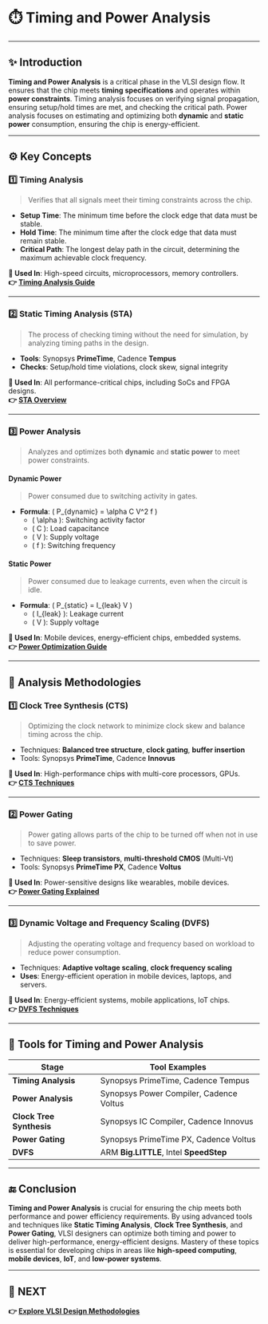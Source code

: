 # ⏱️ **Timing and Power Analysis**

---

## ✨ **Introduction**

**Timing and Power Analysis** is a critical phase in the VLSI design flow. It ensures that the chip meets **timing specifications** and operates within **power constraints**. Timing analysis focuses on verifying signal propagation, ensuring setup/hold times are met, and checking the critical path. Power analysis focuses on estimating and optimizing both **dynamic** and **static power** consumption, ensuring the chip is energy-efficient.

---

## ⚙️ **Key Concepts**

### 1️⃣ **Timing Analysis**

> Verifies that all signals meet their timing constraints across the chip.

- **Setup Time**: The minimum time before the clock edge that data must be stable.
- **Hold Time**: The minimum time after the clock edge that data must remain stable.
- **Critical Path**: The longest delay path in the circuit, determining the maximum achievable clock frequency.

**📌 Used In**: High-speed circuits, microprocessors, memory controllers.  
**👉 [Timing Analysis Guide](https://www.synopsys.com/designware-timing-analysis.html)**

---

### 2️⃣ **Static Timing Analysis (STA)**

> The process of checking timing without the need for simulation, by analyzing timing paths in the design.

- **Tools**: Synopsys **PrimeTime**, Cadence **Tempus**
- **Checks**: Setup/hold time violations, clock skew, signal integrity

**📌 Used In**: All performance-critical chips, including SoCs and FPGA designs.  
**👉 [STA Overview](https://www.synopsys.com/designware-timing-analysis.html)**

---

### 3️⃣ **Power Analysis**

> Analyzes and optimizes both **dynamic** and **static power** to meet power constraints.

#### Dynamic Power

> Power consumed due to switching activity in gates.

- **Formula**: \( P_{dynamic} = \alpha C V^2 f \)
  - \( \alpha \): Switching activity factor
  - \( C \): Load capacitance
  - \( V \): Supply voltage
  - \( f \): Switching frequency

#### Static Power

> Power consumed due to leakage currents, even when the circuit is idle.

- **Formula**: \( P_{static} = I_{leak} V \)
  - \( I_{leak} \): Leakage current
  - \( V \): Supply voltage

**📌 Used In**: Mobile devices, energy-efficient chips, embedded systems.  
**👉 [Power Optimization Guide](https://www.synopsys.com/designware-power-analysis.html)**

---

## 🧠 **Analysis Methodologies**

### 1️⃣ **Clock Tree Synthesis (CTS)**

> Optimizing the clock network to minimize clock skew and balance timing across the chip.

- Techniques: **Balanced tree structure**, **clock gating**, **buffer insertion**
- Tools: Synopsys **PrimeTime**, Cadence **Innovus**

**📌 Used In**: High-performance chips with multi-core processors, GPUs.  
**👉 [CTS Techniques](https://www.synopsys.com/designware-timing-analysis.html)**

---

### 2️⃣ **Power Gating**

> Power gating allows parts of the chip to be turned off when not in use to save power.

- Techniques: **Sleep transistors**, **multi-threshold CMOS** (Multi-Vt)
- Tools: Synopsys **PrimeTime PX**, Cadence **Voltus**

**📌 Used In**: Power-sensitive designs like wearables, mobile devices.  
**👉 [Power Gating Explained](https://www.analog.com/en/technical-articles/power-gating-for-low-power-ic-design.html)**

---

### 3️⃣ **Dynamic Voltage and Frequency Scaling (DVFS)**

> Adjusting the operating voltage and frequency based on workload to reduce power consumption.

- Techniques: **Adaptive voltage scaling**, **clock frequency scaling**
- **Uses**: Energy-efficient operation in mobile devices, laptops, and servers.

**📌 Used In**: Energy-efficient systems, mobile applications, IoT chips.  
**👉 [DVFS Techniques](https://www.eetimes.com/dynamic-voltage-and-frequency-scaling-dvfs-in-power-optimization/)**

---

## 🧰 **Tools for Timing and Power Analysis**

| Stage                  | Tool Examples                                  |
|------------------------|------------------------------------------------|
| **Timing Analysis**     | Synopsys PrimeTime, Cadence Tempus             |
| **Power Analysis**      | Synopsys Power Compiler, Cadence Voltus        |
| **Clock Tree Synthesis**| Synopsys IC Compiler, Cadence Innovus          |
| **Power Gating**        | Synopsys PrimeTime PX, Cadence Voltus          |
| **DVFS**                | ARM **Big.LITTLE**, Intel **SpeedStep**        |

---

## 🔚 **Conclusion**

**Timing and Power Analysis** is crucial for ensuring the chip meets both performance and power efficiency requirements. By using advanced tools and techniques like **Static Timing Analysis**, **Clock Tree Synthesis**, and **Power Gating**, VLSI designers can optimize both timing and power to deliver high-performance, energy-efficient designs. Mastery of these topics is essential for developing chips in areas like **high-speed computing**, **mobile devices**, **IoT**, and **low-power systems**.

---

## 🔹 **NEXT**  
**👉 [Explore VLSI Design Methodologies](../VLSI_Design_Methodologies)**
